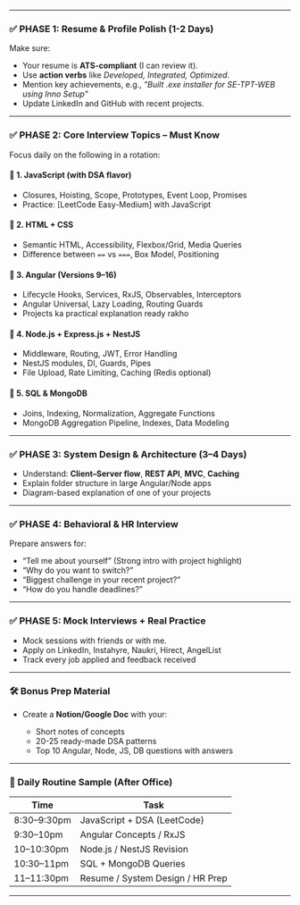 
---

### ✅ **PHASE 1: Resume & Profile Polish (1-2 Days)**

Make sure:

* Your resume is **ATS-compliant** (I can review it).
* Use **action verbs** like *Developed, Integrated, Optimized*.
* Mention key achievements, e.g., *"Built .exe installer for SE-TPT-WEB using Inno Setup"*
* Update LinkedIn and GitHub with recent projects.

---

### ✅ **PHASE 2: Core Interview Topics – Must Know**

Focus daily on the following in a rotation:

#### 🔸 **1. JavaScript (with DSA flavor)**

* Closures, Hoisting, Scope, Prototypes, Event Loop, Promises
* Practice: \[LeetCode Easy-Medium] with JavaScript

#### 🔸 **2. HTML + CSS**

* Semantic HTML, Accessibility, Flexbox/Grid, Media Queries
* Difference between `==` vs `===`, Box Model, Positioning

#### 🔸 **3. Angular (Versions 9–16)**

* Lifecycle Hooks, Services, RxJS, Observables, Interceptors
* Angular Universal, Lazy Loading, Routing Guards
* Projects ka practical explanation ready rakho

#### 🔸 **4. Node.js + Express.js + NestJS**

* Middleware, Routing, JWT, Error Handling
* NestJS modules, DI, Guards, Pipes
* File Upload, Rate Limiting, Caching (Redis optional)

#### 🔸 **5. SQL & MongoDB**

* Joins, Indexing, Normalization, Aggregate Functions
* MongoDB Aggregation Pipeline, Indexes, Data Modeling

---

### ✅ **PHASE 3: System Design & Architecture (3–4 Days)**

* Understand: **Client–Server flow**, **REST API**, **MVC**, **Caching**
* Explain folder structure in large Angular/Node apps
* Diagram-based explanation of one of your projects

---

### ✅ **PHASE 4: Behavioral & HR Interview**

Prepare answers for:

* “Tell me about yourself” (Strong intro with project highlight)
* “Why do you want to switch?”
* “Biggest challenge in your recent project?”
* “How do you handle deadlines?”

---

### ✅ **PHASE 5: Mock Interviews + Real Practice**

* Mock sessions with friends or with me.
* Apply on LinkedIn, Instahyre, Naukri, Hirect, AngelList
* Track every job applied and feedback received

---

### 🛠️ Bonus Prep Material

* Create a **Notion/Google Doc** with your:

  * Short notes of concepts
  * 20-25 ready-made DSA patterns
  * Top 10 Angular, Node, JS, DB questions with answers

---

### 🔄 Daily Routine Sample (After Office)

| Time        | Task                             |
| ----------- | -------------------------------- |
| 8:30–9:30pm | JavaScript + DSA (LeetCode)      |
| 9:30–10pm   | Angular Concepts / RxJS          |
| 10–10:30pm  | Node.js / NestJS Revision        |
| 10:30–11pm  | SQL + MongoDB Queries            |
| 11–11:30pm  | Resume / System Design / HR Prep |

---


